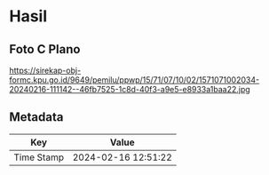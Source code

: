 # Hasil

## Foto C Plano

https://sirekap-obj-formc.kpu.go.id/9649/pemilu/ppwp/15/71/07/10/02/1571071002034-20240216-111142--46fb7525-1c8d-40f3-a9e5-e8933a1baa22.jpg


## Metadata

| Key        | Value               |
| ---------- | ------------------- |
| Time Stamp | 2024-02-16 12:51:22 |



